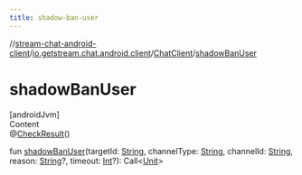 ```yaml
---
title: shadow-ban-user
---
```

//[stream-chat-android-client](../../../index.md)/[io.getstream.chat.android.client](../index.md)/[ChatClient](index.md)/[shadowBanUser](shadowBanUser.md)



# shadowBanUser  
[androidJvm]  
Content  
@[CheckResult](https://developer.android.com/reference/kotlin/androidx/annotation/CheckResult.html)()  
  
fun [shadowBanUser](shadowBanUser.md)(targetId: [String](https://kotlinlang.org/api/latest/jvm/stdlib/kotlin/-string/index.html), channelType: [String](https://kotlinlang.org/api/latest/jvm/stdlib/kotlin/-string/index.html), channelId: [String](https://kotlinlang.org/api/latest/jvm/stdlib/kotlin/-string/index.html), reason: [String](https://kotlinlang.org/api/latest/jvm/stdlib/kotlin/-string/index.html)?, timeout: [Int](https://kotlinlang.org/api/latest/jvm/stdlib/kotlin/-int/index.html)?): Call&lt;[Unit](https://kotlinlang.org/api/latest/jvm/stdlib/kotlin/-unit/index.html)&gt;  



